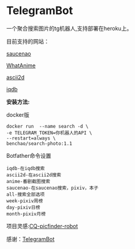 # TelegramBot

一个聚合搜索图片的tg机器人,支持部署在heroku上。

目前支持的网站：

[saucenao](https://saucenao.com/)

[WhatAnime](https://trace.moe/)

[ascii2d](https://ascii2d.net/)

[iqdb](http://www.iqdb.org/)



**安装方法:**



docker版

```
docker run  --name search -d \
-e TELEGRAM_TOKEN=你机器人的API \
--restart=always \
benchao/search-photo:1.1

```





Botfather命令设置

```
iqdb-在iqdb搜索
ascii2d-在ascii2d搜索
anime-番剧截图搜索
saucenao-在saucenao搜索，pixiv，本子
all-搜索全部选项
week-pixiv周榜
day-pixiv日榜
month-pixiv月榜
```



项目灵感:[CQ-picfinder-robot](https://github.com/Tsuk1ko/CQ-picfinder-robot)

感谢：[TelegramBot](https://github.com/akashin/TelegramBot)
